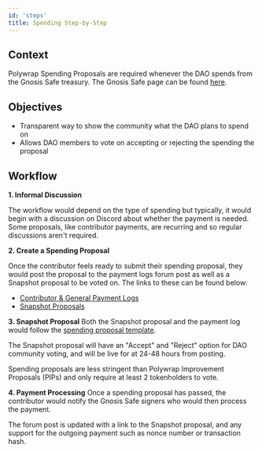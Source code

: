 ```yaml
---
id: 'steps'
title: Spending Step-by-Step
---
```


## Context

Polywrap Spending Proposals are required whenever the DAO spends from the Gnosis Safe treasury. The Gnosis Safe page can be found [here](https://gnosis-safe.io/app/eth:0x8c3FA50473065f1D90f186cA8ba1Aa76Aee409Bb/balances).

## Objectives

- Transparent way to show the community what the DAO plans to spend on
- Allows DAO members to vote on accepting or rejecting the spending the proposal

## Workflow

**1. Informal Discussion**

The workflow would depend on the type of spending but typically, it would begin with a discussion on Discord about whether the payment is needed. Some proposals, like contributor payments, are recurring and so regular discussions aren't required.

**2. Create a Spending Proposal**

Once the contributor feels ready to submit their spending proposal, they would post the proposal to the payment logs forum post as well as a Snapshot proposal to be voted on. The links to these can be found below:

- [Contributor & General Payment Logs](https://forum.polywrap.io/t/contributor-general-payment-logs/84/20)
- [Snapshot Proposals](https://snapshot.org/#/polywrap.eth)

**3. Snapshot Proposal**
Both the Snapshot proposal and the payment log would follow the [spending proposal template](/spending/spending-template).

The Snapshot proposal will have an "Accept" and "Reject" option for DAO community voting, and will be live for at 24-48 hours from posting.

Spending proposals are less stringent than Polywrap Improvement Proposals (PIPs) and only require at least 2 tokenholders to vote.

**4. Payment Processing**
Once a spending proposal has passed, the contributor would notify the Gnosis Safe signers who would then process the payment.

The forum post is updated with a link to the Snapshot proposal, and any support for the outgoing payment such as nonce number or transaction hash.
